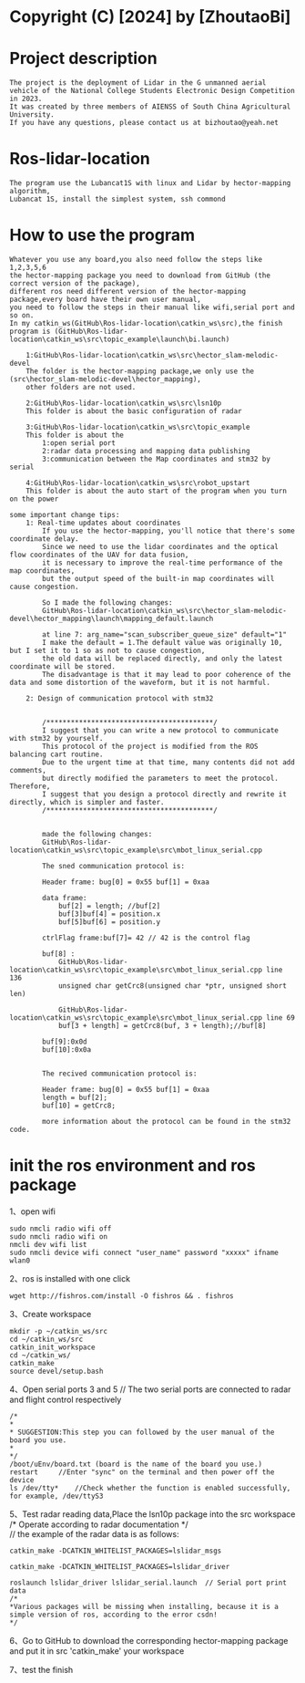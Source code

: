 
# Copyright (C) [2024] by [ZhoutaoBi] 

# Project description
	The project is the deployment of Lidar in the G unmanned aerial vehicle of the National College Students Electronic Design Competition in 2023. 
	It was created by three members of AIENSS of South China Agricultural University. 
	If you have any questions, please contact us at bizhoutao@yeah.net

# Ros-lidar-location
	The program use the Lubancat1S with linux and Lidar by hector-mapping algorithm,
	Lubancat 1S, install the simplest system, ssh commond

# How to use the program

	Whatever you use any board,you also need follow the steps like 1,2,3,5,6
	the hector-mapping package you need to download from GitHub (the correct version of the package),
	different ros need different version of the hector-mapping package,every board have their own user manual,
	you need to follow the steps in their manual like wifi,serial port and so on.
	In my catkin_ws(GitHub\Ros-lidar-location\catkin_ws\src),the finish program is (GitHub\Ros-lidar-location\catkin_ws\src\topic_example\launch\bi.launch)

		1:GitHub\Ros-lidar-location\catkin_ws\src\hector_slam-melodic-devel
		The folder is the hector-mapping package,we only use the (src\hector_slam-melodic-devel\hector_mapping),
		other folders are not used.

		2:GitHub\Ros-lidar-location\catkin_ws\src\lsn10p
		This folder is about the basic configuration of radar

		3:GitHub\Ros-lidar-location\catkin_ws\src\topic_example
		This folder is about the 
			1:open serial port 
			2:radar data processing and mapping data publishing 
			3:communication between the Map coordinates and stm32 by serial

		4:GitHub\Ros-lidar-location\catkin_ws\src\robot_upstart
		This folder is about the auto start of the program when you turn on the power

	some important change tips:
		1: Real-time updates about coordinates
			If you use the hector-mapping, you'll notice that there's some coordinate delay.
			Since we need to use the lidar coordinates and the optical flow coordinates of the UAV for data fusion, 
			it is necessary to improve the real-time performance of the map coordinates, 
			but the output speed of the built-in map coordinates will cause congestion. 

			So I made the following changes:
			GitHub\Ros-lidar-location\catkin_ws\src\hector_slam-melodic-devel\hector_mapping\launch\mapping_default.launch

			at line 7: arg_name="scan_subscriber_queue_size" default="1"
			I make the default = 1.The default value was originally 10, but I set it to 1 so as not to cause congestion, 
			the old data will be replaced directly, and only the latest coordinate will be stored. 
			The disadvantage is that it may lead to poor coherence of the data and some distortion of the waveform, but it is not harmful.

		2: Design of communication protocol with stm32


			/*****************************************/
			I suggest that you can write a new protocol to communicate with stm32 by yourself.
			This protocol of the project is modified from the ROS balancing cart routine.
			Due to the urgent time at that time, many contents did not add comments, 
			but directly modified the parameters to meet the protocol. Therefore, 
			I suggest that you design a protocol directly and rewrite it directly, which is simpler and faster.
			/*****************************************/


			made the following changes:
			GitHub\Ros-lidar-location\catkin_ws\src\topic_example\src\mbot_linux_serial.cpp

			The sned communication protocol is:

			Header frame: bug[0] = 0x55 buf[1] = 0xaa

			data frame:
				buf[2] = length; //buf[2]
				buf[3]buf[4] = position.x
				buf[5]buf[6] = position.y

			ctrlFlag frame:buf[7]= 42 // 42 is the control flag

			buf[8] :
				GitHub\Ros-lidar-location\catkin_ws\src\topic_example\src\mbot_linux_serial.cpp line 136 
				unsigned char getCrc8(unsigned char *ptr, unsigned short len)

				GitHub\Ros-lidar-location\catkin_ws\src\topic_example\src\mbot_linux_serial.cpp line 69
				buf[3 + length] = getCrc8(buf, 3 + length);//buf[8]
			
			buf[9]:0x0d
			buf[10]:0x0a


			The recived communication protocol is:

			Header frame: bug[0] = 0x55 buf[1] = 0xaa
			length = buf[2]; 
			buf[10] = getCrc8;

			more information about the protocol can be found in the stm32 code.


# init the ros environment and ros package
1、open wifi

	sudo nmcli radio wifi off			
	sudo nmcli radio wifi on			
	nmcli dev wifi list			
	sudo nmcli device wifi connect "user_name" password "xxxxx" ifname wlan0 

2、ros is installed with one click

	wget http://fishros.com/install -O fishros && . fishros

3、Create workspace

	mkdir -p ~/catkin_ws/src
	cd ~/catkin_ws/src
	catkin_init_workspace
	cd ~/catkin_ws/
	catkin_make
	source devel/setup.bash


4、Open serial ports 3 and 5 // The two serial ports are connected to radar and flight control respectively

    /*
    *
    * SUGGESTION:This step you can followed by the user manual of the board you use.
    *
    */
	/boot/uEnv/board.txt (board is the name of the board you use.)
	restart		//Enter "sync" on the terminal and then power off the device
	ls /dev/tty* 	//Check whether the function is enabled successfully, for example, /dev/ttyS3


5、Test radar reading data,Place the lsn10p package into the src workspace
	/* Operate according to radar documentation */	
    // the example of the radar data is as follows:
    
	catkin_make -DCATKIN_WHITELIST_PACKAGES=lslidar_msgs
 
	catkin_make -DCATKIN_WHITELIST_PACKAGES=lslidar_driver
 
	roslaunch lslidar_driver lslidar_serial.launch	// Serial port print data
	/*
    *Various packages will be missing when installing, because it is a simple version of ros, according to the error csdn!
    */
	
6、Go to GitHub to download the corresponding hector-mapping package and put it in src
	'catkin_make' your workspace

7、test the finish


